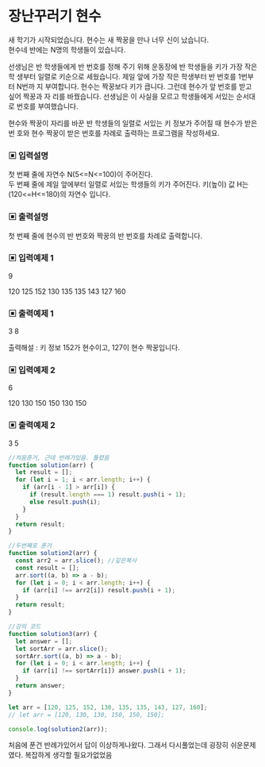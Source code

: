 # 장난꾸러기 현수

새 학기가 시작되었습니다. 현수는 새 짝꿍을 만나 너무 신이 났습니다.  
현수네 반에는 N명의 학생들이 있습니다.

선생님은 반 학생들에게 반 번호를 정해 주기 위해 운동장에 반 학생들을 키가 가장 작은 학 생부터 일렬로 키순으로 세웠습니다. 제일 앞에 가장 작은 학생부터 반 번호를 1번부터 N번까 지 부여합니다. 현수는 짝꿍보다 키가 큽니다. 그런데 현수가 앞 번호를 받고 싶어 짝꿍과 자 리를 바꿨습니다. 선생님은 이 사실을 모르고 학생들에게 서있는 순서대로 번호를 부여했습니다.

현수와 짝꿍이 자리를 바꾼 반 학생들의 일렬로 서있는 키 정보가 주어질 때 현수가 받은 번 호와 현수 짝꿍이 받은 번호를 차례로 출력하는 프로그램을 작성하세요.

### ▣ 입력설명

첫 번째 줄에 자연수 N(5<=N<=100)이 주어진다.  
두 번째 줄에 제일 앞에부터 일렬로 서있는 학생들의 키가 주어진다. 키(높이) 값 H는 (120<=H<=180)의 자연수 입니다.

### ▣ 출력설명

첫 번째 줄에 현수의 반 번호와 짝꿍의 반 번호를 차례로 출력합니다.

### ▣ 입력예제 1

9

120 125 152 130 135 135 143 127 160

### ▣ 출력예제 1

3 8

출력해설 : 키 정보 152가 현수이고, 127이 현수 짝꿍입니다.

### ▣ 입력예제 2

6

120 130 150 150 130 150

### ▣ 출력예제 2

3 5

```javascript
//처음푼거, 근데 반례가있음. 틀렸음
function solution(arr) {
  let result = [];
  for (let i = 1; i < arr.length; i++) {
    if (arr[i - 1] > arr[i]) {
      if (result.length === 1) result.push(i + 1);
      else result.push(i);
    }
  }
  return result;
}

//두번째로 푼거
function solution2(arr) {
  const arr2 = arr.slice(); //깊은복사
  const result = [];
  arr.sort((a, b) => a - b);
  for (let i = 0; i < arr.length; i++) {
    if (arr[i] !== arr2[i]) result.push(i + 1);
  }
  return result;
}

//강의 코드
function solution3(arr) {
  let answer = [];
  let sortArr = arr.slice();
  sortArr.sort((a, b) => a - b);
  for (let i = 0; i < arr.length; i++) {
    if (arr[i] !== sortArr[i]) answer.push(i + 1);
  }
  return answer;
}

let arr = [120, 125, 152, 130, 135, 135, 143, 127, 160];
// let arr = [120, 130, 130, 150, 150, 150];

console.log(solution2(arr));
```

처음에 푼건 반례가있어서 답이 이상하게나왔다. 그래서 다시풀었는데 굉장히 쉬운문제였다. 복잡하게 생각할 필요가없었음
